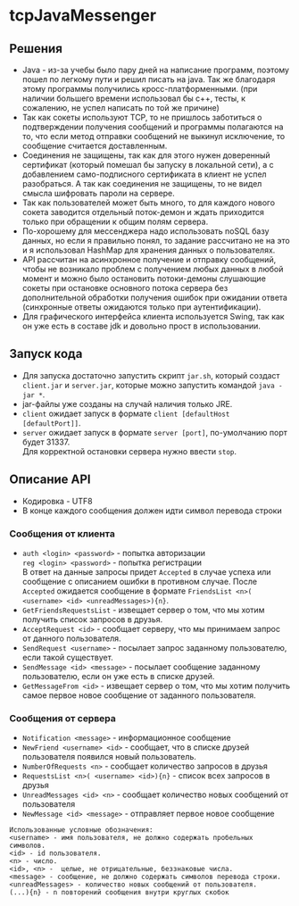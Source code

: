 # tcpJavaMessenger
## Решения
* Java - из-за учебы было пару дней на написание программ, 
поэтому пошел по легкому пути и решил писать на java. Так же благодаря этому программы получились кросс-платформенными.
  (при наличии большего времени использовал бы c++, тесты, к сожалению, не успел написать по той же причине)
* Так как сокеты используют TCP, 
то не пришлось заботиться о подтверждении получения сообщений и программы полагаются на то, 
что если метод отправки сообщений не выкинул исключение, то сообщение считается доставленным.
* Соединения не защищены, так как для этого нужен доверенный сертификат (который помешал бы запуску в локальной сети), 
а с добавлением само-подписного сертификата в клиент не успел разобраться. 
А так как соединения не защищены, то не видел смысла шифровать пароли на сервере.
* Так как пользователей может быть много, 
то для каждого нового сокета заводится отдельный поток-демон 
и ждать приходится только при обращении к общим полям сервера.
* По-хорошему для мессенджера надо использовать noSQL базу данных, но если я правильно понял, 
то задание рассчитано не на это и я использовал HashMap для хранения данных о пользователях.
* API рассчитан на асинхронное получение и отправку сообщений, 
чтобы не возникало проблем с получением любых данных в любой момент и 
можно было остановить потоки-демоны слушающие сокеты при остановке основного потока сервера 
без дополнительной обработки получения ошибок при ожидании ответа
  (синхронные ответы ожидаются только при аутентификации).
* Для графического интерфейса клиента используется Swing, 
так как он уже есть в составе jdk и довольно прост в использовании.
## Запуск кода
* Для запуска достаточно запустить скрипт `jar.sh`, который создаст `client.jar` и `server.jar`,
которые можно запустить командой `java -jar *`.
* jar-файлы уже созданы на случай наличия только JRE.
* `client` ожидает запуск в формате `client [defaultHost [defaultPort]]`.
* `server` ожидает запуск в формате `server [port]`, по-умолчанию порт будет 31337.  
Для корректной остановки сервера нужно ввести `stop`.
## Описание API
* Кодировка - UTF8
* В конце каждого сообщения должен идти символ перевода строки
### Сообщения от клиента
* `auth <login> <password>` - попытка авторизации  
  `reg <login> <password>` - попытка регистрации  
  В ответ на данные запросы придет `Accepted` в случае успеха или сообщение с описанием ошибки в противном случае.
  После `Accepted` ожидается сообщение в формате `FriendsList <n>( <username> <id> <unreadMessages>){n}`.
* `GetFriendsRequestsList` - извещает сервер о том, что мы хотим получить список запросов в друзья.
* `AcceptRequest <id>` - сообщает серверу, что мы принимаем запрос от данного пользователя.
* `SendRequest <username>` - посылает запрос заданному пользователю, если такой существует.
* `SendMessage <id> <message>` - посылает сообщение заданному пользователю, если он уже есть в списке друзей.
* `GetMessageFrom <id>` - извещает сервер о том, что мы хотим получить самое первое новое сообщение от заданного пользователя.
### Сообщения от сервера
* `Notification <message>` - информационное сообщение
* `NewFriend <username> <id>` - сообщает, что в списке друзей пользователя появился новый пользователь.
* `NumberOfRequests <n>` - сообщает количество запросов в друзья
* `RequestsList <n>( <username> <id>){n}` - список всех запросов в друзья
* `UnreadMessages <id> <n>` - сообщает количество новых сообщений от пользователя
* `NewMessage <id> <message>` - отправляет первое новое сообщение
```
Использованные условные обозначения:  
<username> - имя пользователя, не должно содержать пробельных символов.  
<id> - id пользователя.  
<n> - число.  
<id>, <n> -  целые, не отрицательные, беззнаковые числа.  
<message> - сообщение, не должно содержать символов перевода строки.  
<unreadMessages> - количество новых сообщений от пользователя.  
(...){n} - n повторений сообщения внутри круглых скобок
```